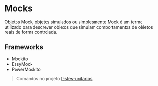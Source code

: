 # Mocks

Objetos Mock, objetos simulados ou simplesmente Mock é um termo utilizado para descrever objetos que simulam comportamentos de objetos reais de forma controlada.

## Frameworks

- Mockito
- EasyMock
- PowerMockito

> Comandos no projeto [testes-unitarios](https://github.com/OtavioKoike/DIO-Bootcamp-Inter-Java-Developer/tree/master/Projetos/testes-unitarios)